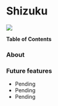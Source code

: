 # Shizuku

![](https://github.com/FlyingCat-X/Shizuku/raw/master/src/main/resources/img/Shizuku.png)

**Table of Contents**

### About

### Future features
- Pending
- Pending
- Pending

